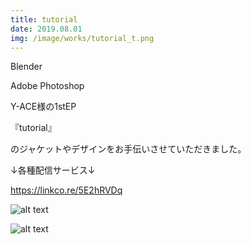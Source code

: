 ```yaml
---
title: tutorial
date: 2019.08.01
img: /image/works/tutorial_t.png
---
```


Blender

Adobe Photoshop

Y-ACE様の1stEP

『tutorial』

のジャケットやデザインをお手伝いさせていただきました。

↓各種配信サービス↓

https://linkco.re/5E2hRVDq


![alt text](https://lh3.google.com/u/0/d/19iwFJ9i245OZ0pDoixXGaE9AHKVj0kzP)

![alt text](https://lh3.google.com/u/0/d/1xv0woBVg7FoJ5Y8M5QzvfJjyp3hhBpVm)


